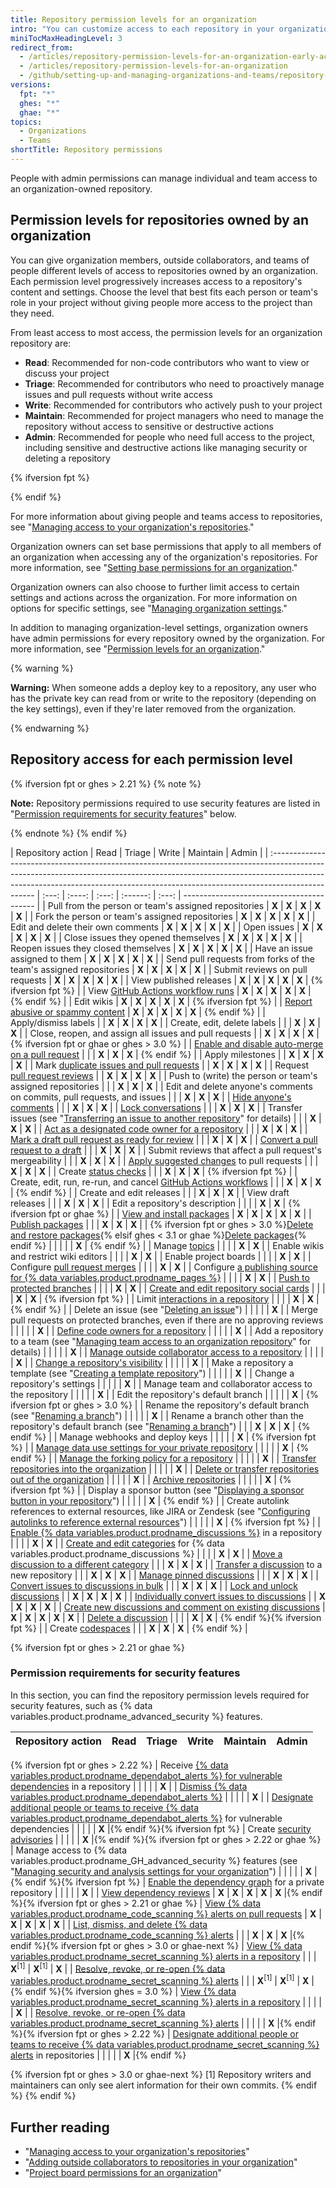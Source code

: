 ```yaml
---
title: Repository permission levels for an organization
intro: "You can customize access to each repository in your organization with granular permission levels, giving people access to the features and tasks they need."
miniTocMaxHeadingLevel: 3
redirect_from:
  - /articles/repository-permission-levels-for-an-organization-early-access-program/
  - /articles/repository-permission-levels-for-an-organization
  - /github/setting-up-and-managing-organizations-and-teams/repository-permission-levels-for-an-organization
versions:
  fpt: "*"
  ghes: "*"
  ghae: "*"
topics:
  - Organizations
  - Teams
shortTitle: Repository permissions
---
```


People with admin permissions can manage individual and team access to an organization-owned repository.

## Permission levels for repositories owned by an organization

You can give organization members, outside collaborators, and teams of people different levels of access to repositories owned by an organization. Each permission level progressively increases access to a repository's content and settings. Choose the level that best fits each person or team's role in your project without giving people more access to the project than they need.

From least access to most access, the permission levels for an organization repository are:

- **Read**: Recommended for non-code contributors who want to view or discuss your project
- **Triage**: Recommended for contributors who need to proactively manage issues and pull requests without write access
- **Write**: Recommended for contributors who actively push to your project
- **Maintain**: Recommended for project managers who need to manage the repository without access to sensitive or destructive actions
- **Admin**: Recommended for people who need full access to the project, including sensitive and destructive actions like managing security or deleting a repository

{% ifversion fpt %}

{% endif %}

For more information about giving people and teams access to repositories, see "[Managing access to your organization's repositories](/articles/managing-access-to-your-organizations-repositories)."

Organization owners can set base permissions that apply to all members of an organization when accessing any of the organization's repositories. For more information, see "[Setting base permissions for an organization](/organizations/managing-access-to-your-organizations-repositories/setting-base-permissions-for-an-organization#setting-base-permissions)."

Organization owners can also choose to further limit access to certain settings and actions across the organization. For more information on options for specific settings, see "[Managing organization settings](/articles/managing-organization-settings)."

In addition to managing organization-level settings, organization owners have admin permissions for every repository owned by the organization. For more information, see "[Permission levels for an organization](/articles/permission-levels-for-an-organization)."

{% warning %}

**Warning:** When someone adds a deploy key to a repository, any user who has the private key can read from or write to the repository (depending on the key settings), even if they're later removed from the organization.

{% endwarning %}

## Repository access for each permission level

{% ifversion fpt or ghes > 2.21 %}
{% note %}

**Note:** Repository permissions required to use security features are listed in "[Permission requirements for security features](#permission-requirements-for-security-features)" below.

{% endnote %}
{% endif %}

| Repository action                                                                                                                                                                                                                                              | Read  | Triage | Write | Maintain | Admin |
| :------------------------------------------------------------------------------------------------------------------------------------------------------------------------------------------------------------------------------------------------------------- | :---: | :----: | :---: | :------: | :---: | ----------------------------------------- |
| Pull from the person or team's assigned repositories                                                                                                                                                                                                           | **X** | **X**  | **X** |  **X**   | **X** |
| Fork the person or team's assigned repositories                                                                                                                                                                                                                | **X** | **X**  | **X** |  **X**   | **X** |
| Edit and delete their own comments                                                                                                                                                                                                                             | **X** | **X**  | **X** |  **X**   | **X** |
| Open issues                                                                                                                                                                                                                                                    | **X** | **X**  | **X** |  **X**   | **X** |
| Close issues they opened themselves                                                                                                                                                                                                                            | **X** | **X**  | **X** |  **X**   | **X** |
| Reopen issues they closed themselves                                                                                                                                                                                                                           | **X** | **X**  | **X** |  **X**   | **X** |
| Have an issue assigned to them                                                                                                                                                                                                                                 | **X** | **X**  | **X** |  **X**   | **X** |
| Send pull requests from forks of the team's assigned repositories                                                                                                                                                                                              | **X** | **X**  | **X** |  **X**   | **X** |
| Submit reviews on pull requests                                                                                                                                                                                                                                | **X** | **X**  | **X** |  **X**   | **X** |
| View published releases                                                                                                                                                                                                                                        | **X** | **X**  | **X** |  **X**   | **X** | {% ifversion fpt %}                       |
| View [GitHub Actions workflow runs](/actions/automating-your-workflow-with-github-actions/managing-a-workflow-run)                                                                                                                                             | **X** | **X**  | **X** |  **X**   | **X** | {% endif %}                               |
| Edit wikis                                                                                                                                                                                                                                                     | **X** | **X**  | **X** |  **X**   | **X** | {% ifversion fpt %}                       |
| [Report abusive or spammy content](/communities/maintaining-your-safety-on-github/reporting-abuse-or-spam)                                                                                                                                                     | **X** | **X**  | **X** |  **X**   | **X** | {% endif %}                               |
| Apply/dismiss labels                                                                                                                                                                                                                                           |       | **X**  | **X** |  **X**   | **X** |
| Create, edit, delete labels                                                                                                                                                                                                                                    |       |        | **X** |  **X**   | **X** |
| Close, reopen, and assign all issues and pull requests                                                                                                                                                                                                         |       | **X**  | **X** |  **X**   | **X** | {% ifversion fpt or ghae or ghes > 3.0 %} |
| [Enable and disable auto-merge on a pull request](/github/administering-a-repository/managing-auto-merge-for-pull-requests-in-your-repository)                                                                                                                 |       |        | **X** |  **X**   | **X** | {% endif %}                               |
| Apply milestones                                                                                                                                                                                                                                               |       | **X**  | **X** |  **X**   | **X** |
| Mark [duplicate issues and pull requests](/articles/about-duplicate-issues-and-pull-requests)                                                                                                                                                                  |       | **X**  | **X** |  **X**   | **X** |
| Request [pull request reviews](/articles/requesting-a-pull-request-review)                                                                                                                                                                                     |       | **X**  | **X** |  **X**   | **X** |
| Push to (write) the person or team's assigned repositories                                                                                                                                                                                                     |       |        | **X** |  **X**   | **X** |
| Edit and delete anyone's comments on commits, pull requests, and issues                                                                                                                                                                                        |       |        | **X** |  **X**   | **X** |
| [Hide anyone's comments](/communities/moderating-comments-and-conversations/managing-disruptive-comments)                                                                                                                                                      |       |        | **X** |  **X**   | **X** |
| [Lock conversations](/communities/moderating-comments-and-conversations/locking-conversations)                                                                                                                                                                 |       |        | **X** |  **X**   | **X** |
| Transfer issues (see "[Transferring an issue to another repository](/articles/transferring-an-issue-to-another-repository)" for details)                                                                                                                       |       |        | **X** |  **X**   | **X** |
| [Act as a designated code owner for a repository](/articles/about-code-owners)                                                                                                                                                                                 |       |        | **X** |  **X**   | **X** |
| [Mark a draft pull request as ready for review](/articles/changing-the-stage-of-a-pull-request)                                                                                                                                                                |       |        | **X** |  **X**   | **X** |
| [Convert a pull request to a draft](/articles/changing-the-stage-of-a-pull-request)                                                                                                                                                                            |       |        | **X** |  **X**   | **X** |
| Submit reviews that affect a pull request's mergeability                                                                                                                                                                                                       |       |        | **X** |  **X**   | **X** |
| [Apply suggested changes](/articles/incorporating-feedback-in-your-pull-request) to pull requests                                                                                                                                                              |       |        | **X** |  **X**   | **X** |
| Create [status checks](/articles/about-status-checks)                                                                                                                                                                                                          |       |        | **X** |  **X**   | **X** | {% ifversion fpt %}                       |
| Create, edit, run, re-run, and cancel [GitHub Actions workflows](/actions/automating-your-workflow-with-github-actions/)                                                                                                                                       |       |        | **X** |  **X**   | **X** | {% endif %}                               |
| Create and edit releases                                                                                                                                                                                                                                       |       |        | **X** |  **X**   | **X** |
| View draft releases                                                                                                                                                                                                                                            |       |        | **X** |  **X**   | **X** |
| Edit a repository's description                                                                                                                                                                                                                                |       |        |       |  **X**   | **X** | {% ifversion fpt or ghae %}               |
| [View and install packages](/packages/publishing-and-managing-packages)                                                                                                                                                                                        | **X** | **X**  | **X** |  **X**   | **X** |
| [Publish packages](/packages/publishing-and-managing-packages/publishing-a-package)                                                                                                                                                                            |       |        | **X** |  **X**   | **X** |
| {% ifversion fpt or ghes > 3.0 %}[Delete and restore packages](/packages/learn-github-packages/deleting-and-restoring-a-package){% elsif ghes < 3.1 or ghae %}[Delete packages](/packages/learn-github-packages/deleting-a-package){% endif %}                 |       |        |       |          | **X** | {% endif %}                               |
| Manage [topics](/articles/classifying-your-repository-with-topics)                                                                                                                                                                                             |       |        |       |  **X**   | **X** |
| Enable wikis and restrict wiki editors                                                                                                                                                                                                                         |       |        |       |  **X**   | **X** |
| Enable project boards                                                                                                                                                                                                                                          |       |        |       |  **X**   | **X** |
| Configure [pull request merges](/articles/configuring-pull-request-merges)                                                                                                                                                                                     |       |        |       |  **X**   | **X** |
| Configure [a publishing source for {% data variables.product.prodname_pages %}](/articles/configuring-a-publishing-source-for-github-pages)                                                                                                                    |       |        |       |  **X**   | **X** |
| [Push to protected branches](/articles/about-protected-branches)                                                                                                                                                                                               |       |        |       |  **X**   | **X** |
| [Create and edit repository social cards](/articles/customizing-your-repositorys-social-media-preview)                                                                                                                                                         |       |        |       |  **X**   | **X** | {% ifversion fpt %}                       |
| Limit [interactions in a repository](/communities/moderating-comments-and-conversations/limiting-interactions-in-your-repository)                                                                                                                              |       |        |       |  **X**   | **X** | {% endif %}                               |
| Delete an issue (see "[Deleting an issue](/articles/deleting-an-issue)")                                                                                                                                                                                       |       |        |       |          | **X** |
| Merge pull requests on protected branches, even if there are no approving reviews                                                                                                                                                                              |       |        |       |          | **X** |
| [Define code owners for a repository](/articles/about-code-owners)                                                                                                                                                                                             |       |        |       |          | **X** |
| Add a repository to a team (see "[Managing team access to an organization repository](/organizations/managing-access-to-your-organizations-repositories/managing-team-access-to-an-organization-repository#giving-a-team-access-to-a-repository)" for details) |       |        |       |          | **X** |
| [Manage outside collaborator access to a repository](/articles/adding-outside-collaborators-to-repositories-in-your-organization)                                                                                                                              |       |        |       |          | **X** |
| [Change a repository's visibility](/articles/restricting-repository-visibility-changes-in-your-organization)                                                                                                                                                   |       |        |       |          | **X** |
| Make a repository a template (see "[Creating a template repository](/articles/creating-a-template-repository)")                                                                                                                                                |       |        |       |          | **X** |
| Change a repository's settings                                                                                                                                                                                                                                 |       |        |       |          | **X** |
| Manage team and collaborator access to the repository                                                                                                                                                                                                          |       |        |       |          | **X** |
| Edit the repository's default branch                                                                                                                                                                                                                           |       |        |       |          | **X** | {% ifversion fpt or ghes > 3.0 %}         |
| Rename the repository's default branch (see "[Renaming a branch](/github/administering-a-repository/renaming-a-branch)")                                                                                                                                       |       |        |       |          | **X** |
| Rename a branch other than the repository's default branch (see "[Renaming a branch](/github/administering-a-repository/renaming-a-branch)")                                                                                                                   |       |        | **X** |  **X**   | **X** | {% endif %}                               |
| Manage webhooks and deploy keys                                                                                                                                                                                                                                |       |        |       |          | **X** | {% ifversion fpt %}                       |
| [Manage data use settings for your private repository](/github/understanding-how-github-uses-and-protects-your-data/managing-data-use-settings-for-your-private-repository)                                                                                    |       |        |       |          | **X** | {% endif %}                               |
| [Manage the forking policy for a repository](/github/administering-a-repository/managing-the-forking-policy-for-your-repository)                                                                                                                               |       |        |       |          | **X** |
| [Transfer repositories into the organization](/articles/restricting-repository-creation-in-your-organization)                                                                                                                                                  |       |        |       |          | **X** |
| [Delete or transfer repositories out of the organization](/articles/setting-permissions-for-deleting-or-transferring-repositories)                                                                                                                             |       |        |       |          | **X** |
| [Archive repositories](/articles/about-archiving-repositories)                                                                                                                                                                                                 |       |        |       |          | **X** | {% ifversion fpt %}                       |
| Display a sponsor button (see "[Displaying a sponsor button in your repository](/articles/displaying-a-sponsor-button-in-your-repository)")                                                                                                                    |       |        |       |          | **X** | {% endif %}                               |
| Create autolink references to external resources, like JIRA or Zendesk (see "[Configuring autolinks to reference external resources](/articles/configuring-autolinks-to-reference-external-resources)")                                                        |       |        |       |          | **X** | {% ifversion fpt %}                       |
| [Enable {% data variables.product.prodname_discussions %}](/github/administering-a-repository/enabling-or-disabling-github-discussions-for-a-repository) in a repository                                                                                       |       |        |       |  **X**   | **X** |
| [Create and edit categories](/discussions/managing-discussions-for-your-community/managing-categories-for-discussions-in-your-repository) for {% data variables.product.prodname_discussions %}                                                                |       |        |       |  **X**   | **X** |
| [Move a discussion to a different category](/discussions/managing-discussions-for-your-community/managing-discussions-in-your-repository)                                                                                                                      |       |        | **X** |  **X**   | **X** |
| [Transfer a discussion](/discussions/managing-discussions-for-your-community/managing-discussions-in-your-repository) to a new repository                                                                                                                      |       |        | **X** |  **X**   | **X** |
| [Manage pinned discussions](/discussions/managing-discussions-for-your-community/managing-discussions-in-your-repository)                                                                                                                                      |       |        | **X** |  **X**   | **X** |
| [Convert issues to discussions in bulk](/discussions/managing-discussions-for-your-community/managing-discussions-in-your-repository)                                                                                                                          |       |        | **X** |  **X**   | **X** |
| [Lock and unlock discussions](/discussions/managing-discussions-for-your-community/moderating-discussions)                                                                                                                                                     |       | **X**  | **X** |  **X**   | **X** |
| [Individually convert issues to discussions](/discussions/managing-discussions-for-your-community/moderating-discussions)                                                                                                                                      |       | **X**  | **X** |  **X**   | **X** |
| [Create new discussions and comment on existing discussions](/discussions/collaborating-with-your-community-using-discussions/participating-in-a-discussion)                                                                                                   | **X** | **X**  | **X** |  **X**   | **X** |
| [Delete a discussion](/discussions/managing-discussions-for-your-community/managing-discussions-in-your-repository#deleting-a-discussion)                                                                                                                      |       |        |       |  **X**   | **X** | {% endif %}{% ifversion fpt %}            |
| Create [codespaces](/codespaces/about-codespaces)                                                                                                                                                                                                              |       |        | **X** |  **X**   | **X** | {% endif %}                               |

{% ifversion fpt or ghes > 2.21 or ghae %}

### Permission requirements for security features

In this section, you can find the repository permission levels required for security features, such as {% data variables.product.prodname_advanced_security %} features.

| Repository action | Read | Triage | Write | Maintain | Admin |
| :---------------- | :--: | :----: | :---: | :------: | :---: |

{% ifversion fpt or ghes > 2.22 %}
| Receive [{% data variables.product.prodname_dependabot_alerts %} for vulnerable dependencies](/code-security/supply-chain-security/about-alerts-for-vulnerable-dependencies) in a repository | | | | | **X** |
| [Dismiss {% data variables.product.prodname_dependabot_alerts %}](/code-security/supply-chain-security/viewing-and-updating-vulnerable-dependencies-in-your-repository) | | | | | **X** |
| [Designate additional people or teams to receive {% data variables.product.prodname_dependabot_alerts %}](/github/administering-a-repository/managing-security-and-analysis-settings-for-your-repository#granting-access-to-security-alerts) for vulnerable dependencies | | | | | **X** |{% endif %}{% ifversion fpt %}
| Create [security advisories](/code-security/security-advisories/about-github-security-advisories) | | | | | **X** |{% endif %}{% ifversion fpt or ghes > 2.22 or ghae %}
| Manage access to {% data variables.product.prodname_GH_advanced_security %} features (see "[Managing security and analysis settings for your organization](/organizations/keeping-your-organization-secure/managing-security-and-analysis-settings-for-your-organization)") | | | | | **X** |{% endif %}{% ifversion fpt %}<!--Set at site-level for GHES-->
| [Enable the dependency graph](/code-security/supply-chain-security/exploring-the-dependencies-of-a-repository) for a private repository | | | | | **X** |
| [View dependency reviews](/code-security/supply-chain-security/about-dependency-review) | **X** | **X** | **X** | **X** | **X** |{% endif %}{% ifversion fpt or ghes > 2.21 or ghae %}
| [View {% data variables.product.prodname_code_scanning %} alerts on pull requests](/github/finding-security-vulnerabilities-and-errors-in-your-code/triaging-code-scanning-alerts-in-pull-requests) | **X** | **X** | **X** | **X** | **X** |
| [List, dismiss, and delete {% data variables.product.prodname_code_scanning %} alerts](/github/finding-security-vulnerabilities-and-errors-in-your-code/managing-code-scanning-alerts-for-your-repository) | | | **X** | **X** | **X** |{% endif %}{% ifversion fpt or ghes > 3.0 or ghae-next %}
| [View {% data variables.product.prodname_secret_scanning %} alerts in a repository](/github/administering-a-repository/managing-alerts-from-secret-scanning) | | | **X**<sup>[1]</sup> | **X**<sup>[1]</sup> | **X** |
| [Resolve, revoke, or re-open {% data variables.product.prodname_secret_scanning %} alerts](/github/administering-a-repository/managing-alerts-from-secret-scanning) | | | **X**<sup>[1]</sup> | **X**<sup>[1]</sup> | **X** |{% endif %}{% ifversion ghes = 3.0 %}
| [View {% data variables.product.prodname_secret_scanning %} alerts in a repository](/github/administering-a-repository/managing-alerts-from-secret-scanning) | | | | | **X** |
| [Resolve, revoke, or re-open {% data variables.product.prodname_secret_scanning %} alerts](/github/administering-a-repository/managing-alerts-from-secret-scanning) | | | | | **X** |{% endif %}{% ifversion fpt or ghes > 2.22 %}
| [Designate additional people or teams to receive {% data variables.product.prodname_secret_scanning %} alerts](/github/administering-a-repository/managing-security-and-analysis-settings-for-your-repository#granting-access-to-security-alerts) in repositories | | | | | **X** |{% endif %}

{% ifversion fpt or ghes > 3.0 or ghae-next %}
[1] Repository writers and maintainers can only see alert information for their own commits.
{% endif %}
{% endif %}

## Further reading

- "[Managing access to your organization's repositories](/articles/managing-access-to-your-organization-s-repositories)"
- "[Adding outside collaborators to repositories in your organization](/articles/adding-outside-collaborators-to-repositories-in-your-organization)"
- "[Project board permissions for an organization](/articles/project-board-permissions-for-an-organization)"
